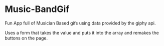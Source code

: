 # Music-BandGif

Fun App full of Musician Based gifs using data provided by the giphy api.

Uses a form that takes the value and puts it into the array and remakes the buttons on the page.
